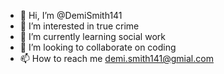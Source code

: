- 👋 Hi, I’m @DemiSmith141
- 👀 I’m interested in true crime 
- 🌱 I’m currently learning social work 
- 💞️ I’m looking to collaborate on coding 
- 📫 How to reach me demi.smith141@gmial.com

<!---
DemiSmith141/DemiSmith141 is a ✨ special ✨ repository because its `README.md` (this file) appears on your GitHub profile.
You can click the Preview link to take a look at your changes.
--->
